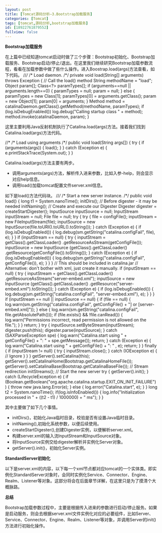 ```yaml
---
layout: post
title: [Tomcat源码分析—3.Bootstrap加载服务]
categories: [Tomcat]
tags: [tomcat,源码分析,bootstrap加载服务]
id: [18922761879552]
fullview: false
---
```

**Bootstrap加载服务**

在上篇中已经知道tomcat启动时做了三个步骤：Bootstrap初始化、Bootstrap加载服务、Bootstrap启动/停止/退出。在这里我们继续研究Bootstrap加载参数流程，看看在加载参数中做了些什么操作。进入Boostrap.load(args)方法查看，如下代码。
//*/* /* Load daemon. /*/ private void load(String[] arguments) throws Exception { // Call the load() method String methodName = "load"; Object param[]; Class<?> paramTypes[]; if (arguments==null || arguments.length==0) { paramTypes = null; param = null; } else { paramTypes = new Class[1]; paramTypes[0] = arguments.getClass(); param = new Object[1]; param[0] = arguments; } Method method = catalinaDaemon.getClass().getMethod(methodName, paramTypes); if (log.isDebugEnabled()) log.debug("Calling startup class " + method); method.invoke(catalinaDaemon, param); }

这里主要利用Java反射机制执行了Catalina.load(args)方法。接着我们找到Catalina.load(args)方法代码。

//* /* Load using arguments /*/ public void load(String args[]) { try { if (arguments(args)) { load(); } } catch (Exception e) { e.printStackTrace(System.out); } }

Catalina.load(args)方法主要有两步。

* 调用arguments(args)方法，解析传入进来参数，比如入参-help，则会显示对应help信息。
* 调用load()加载tomcat配置文件server.xml信息。

如下是load()方法代码块。
//*/* /* Start a new server instance. /*/ public void load() { long t1 = System.nanoTime(); initDirs(); // Before digester - it may be needed initNaming(); // Create and execute our Digester Digester digester = createStartDigester(); InputSource inputSource = null; InputStream inputStream = null; File file = null; try { try { file = configFile(); inputStream = new FileInputStream(file); inputSource = new InputSource(file.toURI().toURL().toString()); } catch (Exception e) { if (log.isDebugEnabled()) { log.debug(sm.getString("catalina.configFail", file), e); } } if (inputStream == null) { try { inputStream = getClass().getClassLoader() .getResourceAsStream(getConfigFile()); inputSource = new InputSource (getClass().getClassLoader() .getResource(getConfigFile()).toString()); } catch (Exception e) { if (log.isDebugEnabled()) { log.debug(sm.getString("catalina.configFail", getConfigFile()), e); } } } // This should be included in catalina.jar // Alternative: don't bother with xml, just create it manually. if (inputStream == null) { try { inputStream = getClass().getClassLoader() .getResourceAsStream("server-embed.xml"); inputSource = new InputSource (getClass().getClassLoader() .getResource("server-embed.xml").toString()); } catch (Exception e) { if (log.isDebugEnabled()) { log.debug(sm.getString("catalina.configFail", "server-embed.xml"), e); } } } if (inputStream == null || inputSource == null) { if (file == null) { log.warn(sm.getString("catalina.configFail", getConfigFile() + "] or [server-embed.xml]")); } else { log.warn(sm.getString("catalina.configFail", file.getAbsolutePath())); if (file.exists() && !file.canRead()) { log.warn("Permissions incorrect, read permission is not allowed on the file."); } } return; } try { inputSource.setByteStream(inputStream); digester.push(this); digester.parse(inputSource); } catch (SAXParseException spe) { log.warn("Catalina.start using " + getConfigFile() + ": " + spe.getMessage()); return; } catch (Exception e) { log.warn("Catalina.start using " + getConfigFile() + ": " , e); return; } } finally { if (inputStream != null) { try { inputStream.close(); } catch (IOException e) { // Ignore } } } getServer().setCatalina(this); getServer().setCatalinaHome(Bootstrap.getCatalinaHomeFile()); getServer().setCatalinaBase(Bootstrap.getCatalinaBaseFile()); // Stream redirection initStreams(); // Start the new server try { getServer().init(); } catch (LifecycleException e) { if (Boolean.getBoolean("org.apache.catalina.startup.EXIT_ON_INIT_FAILURE")) { throw new java.lang.Error(e); } else { log.error("Catalina.start", e); } } long t2 = System.nanoTime(); if(log.isInfoEnabled()) { log.info("Initialization processed in " + ((t2 - t1) / 1000000) + " ms"); } }

其中主要做了如下几个事情。

* initDirs()，初始化Java临时目录，校验是否有设置Java临时目录。
* initNaming(),初始化系统参数，以便后续使用。
* createStartDigester(),创建Digester实例，以便解析server.xml。
* 构建server.xml的输入流InputStream和InputSource对象。
* 将InputSource实例交给digester解析并实例化Server对象。
* getServer().init()，初始化Server实例。

**StandardServer初始化**

以下是server.xml的内容，以下每一个xml节点都对应tomcat的一个实体类。即实例化StandardServer对象时，会同时实例化Service、Connector、Engine、Realm、Listener等对象。这部分将会在后面章节详解，在这里只是为了摸清个大概脉路。
<?xml version="1.0" encoding="UTF-8"?> <Server port="8005" shutdown="SHUTDOWN"> <Listener className="org.apache.catalina.startup.VersionLoggerListener"/> <Listener SSLEngine="on" className="org.apache.catalina.core.AprLifecycleListener"/> <Listener className="org.apache.catalina.core.JreMemoryLeakPreventionListener"/> <Listener className="org.apache.catalina.mbeans.GlobalResourcesLifecycleListener"/> <Listener className="org.apache.catalina.core.ThreadLocalLeakPreventionListener"/> <GlobalNamingResources> <Resource auth="Container" description="User database that can be updated and saved" factory="org.apache.catalina.users.MemoryUserDatabaseFactory" name="UserDatabase" pathname="conf/tomcat-users.xml" type="org.apache.catalina.UserDatabase"/> </GlobalNamingResources> <Service name="Catalina"> <Connector connectionTimeout="20000" port="80" protocol="HTTP/1.1" redirectPort="8443"/> <Connector port="8009" protocol="AJP/1.3" redirectPort="8443"/> <Engine defaultHost="localhost" name="Catalina"> <Realm className="org.apache.catalina.realm.LockOutRealm"> <Realm className="org.apache.catalina.realm.UserDatabaseRealm" resourceName="UserDatabase"/> </Realm> <Host appBase="webapps" autoDeploy="true" name="localhost" unpackWARs="true"> <Valve className="org.apache.catalina.valves.AccessLogValve" directory="logs" pattern="%h %l %u %t &quot;%r&quot; %s %b" prefix="localhost_access_log" suffix=".txt"/> <Context docBase="template-project" path="/template-project" reloadable="true" source="org.eclipse.jst.j2ee.server:template-project"/></Host> </Engine> </Service> </Server>

**总结**

Bootstrap加载参数过程中，主要是根据传入进来的参数进行启动/停止服务。如果是启动服务，则会去根据server.xml文件实例化对应的必要组件，比如Server、Service、Connector、Engine、Realm、Listener等对象，并调用Server的init()方法进行初始化操作。
